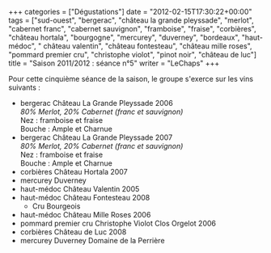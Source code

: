 +++
categories = ["Dégustations"]
date = "2012-02-15T17:30:22+00:00"
tags = ["sud-ouest", "bergerac", "château la grande pleyssade", "merlot", "cabernet franc", "cabernet sauvignon", "framboise", "fraise", "corbières", "château hortala", "bourgogne", "mercurey", "duverney", "bordeaux", "haut-médoc", " château valentin", "château fontesteau", "château mille roses", "pommard premier cru", "christophe violot", "pinot noir", "château de luc"]
title = "Saison 2011/2012 : séance n°5"
writer = "LeChaps"
+++

Pour cette cinquième séance de la saison, le groupe s'exerce sur les vins suivants :

* bergerac Château La Grande Pleyssade 2006  
_80% Merlot, 20% Cabernet (franc et sauvignon)_  
Nez : framboise et fraise  
Bouche : Ample et Charnue
* bergerac Château La Grande Pleyssade 2007  
_80% Merlot, 20% Cabernet (franc et sauvignon)_  
Nez : framboise et fraise  
Bouche : Ample et Charnue
* corbières Château Hortala 2007
* mercurey Duverney
* haut-médoc Château Valentin 2005
* haut-médoc Château Fontesteau 2008
  * Cru Bourgeois
* haut-médoc Château Mille Roses 2006
* pommard premier cru Christophe Violot Clos Orgelot 2006
* corbières Château de Luc 2008
* mercurey Duverney Domaine de la Perrière
